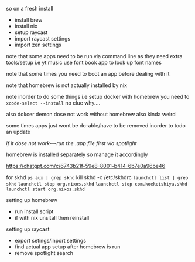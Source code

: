 so on a fresh install 
- install brew
- install nix
- setup raycast
- import raycast settings
- import zen settings

note that some apps need to be run via command line as they need extra tools/setup i.e yt music
use font book app to look up font names

note that some times you need to boot an app before dealing with it 

note that homebrew is not actually installed by nix

note inorder to do some things i.e setup docker with homebrew you need to
`xcode-select --install` no clue why....


also dokcer demon dose not work without homebrew also kinda weird

some times apps just wont be do-able/have to be removed inorder to todo an update


*if it dose not work---run the *.app file first via spotlight** 


homebrew is installed separately so manage it accordingly


https://chatgpt.com/c/6743b21f-59e8-8001-b414-6b7e0a96be46

for skhd
    `ps aux | grep skhd`
    kill skhd -c /etc/skhdrc
    `launchctl list | grep skhd`
    `launchctl stop org.nixos.skhd`
    `launchctl stop com.koekeishiya.skhd`
    `launchctl start org.nixos.skhd`



setting up homebrew 
- run install script
- if with nix unsitall then reinstall

setting up raycast
- export setings/inport settings
- find actual app setup after homebrew is run
- remove spotlight search
